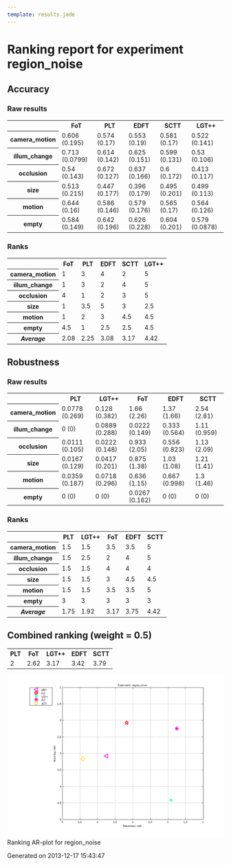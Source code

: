 ```yaml
---
template: results.jade
---
```

<div class='results'>
<h1 class="caption">Ranking report for experiment region_noise</h1>
<h2>Accuracy</h2>
<h3>Raw results</h3>
<div class="table"><table>
<tr><th>&nbsp;</th><th>FoT</th><th>PLT</th><th>EDFT</th><th>SCTT</th><th>LGT++</th></tr>
<tr><th>camera_motion</th><td>0.606 (0.195)</td><td>0.574 (0.17)</td><td>0.553 (0.19)</td><td>0.581 (0.17)</td><td>0.522 (0.141)</td></tr>
<tr><th>illum_change</th><td>0.713 (0.0799)</td><td>0.614 (0.142)</td><td>0.625 (0.151)</td><td>0.599 (0.131)</td><td>0.53 (0.106)</td></tr>
<tr><th>occlusion</th><td>0.54 (0.143)</td><td>0.672 (0.127)</td><td>0.637 (0.166)</td><td>0.6 (0.172)</td><td>0.413 (0.117)</td></tr>
<tr><th>size</th><td>0.513 (0.215)</td><td>0.447 (0.177)</td><td>0.396 (0.179)</td><td>0.495 (0.201)</td><td>0.499 (0.113)</td></tr>
<tr><th>motion</th><td>0.644 (0.16)</td><td>0.586 (0.146)</td><td>0.579 (0.176)</td><td>0.565 (0.17)</td><td>0.564 (0.126)</td></tr>
<tr><th>empty</th><td>0.584 (0.149)</td><td>0.642 (0.196)</td><td>0.626 (0.228)</td><td>0.604 (0.201)</td><td>0.579 (0.0878)</td></tr>
</table>
</div><h3>Ranks</h3>
<div class="table"><table>
<tr><th>&nbsp;</th><th>FoT</th><th>PLT</th><th>EDFT</th><th>SCTT</th><th>LGT++</th></tr>
<tr><th>camera_motion</th><td>1</td><td>3</td><td>4</td><td>2</td><td>5</td></tr>
<tr><th>illum_change</th><td>1</td><td>3</td><td>2</td><td>4</td><td>5</td></tr>
<tr><th>occlusion</th><td>4</td><td>1</td><td>2</td><td>3</td><td>5</td></tr>
<tr><th>size</th><td>1</td><td>3.5</td><td>5</td><td>3</td><td>2.5</td></tr>
<tr><th>motion</th><td>1</td><td>2</td><td>3</td><td>4.5</td><td>4.5</td></tr>
<tr><th>empty</th><td>4.5</td><td>1</td><td>2.5</td><td>2.5</td><td>4.5</td></tr>
<tr><th><em>Average</em></th><td>2.08</td><td>2.25</td><td>3.08</td><td>3.17</td><td>4.42</td></tr>
</table>
</div><h2>Robustness</h2>
<h3>Raw results</h3>
<div class="table"><table>
<tr><th>&nbsp;</th><th>PLT</th><th>LGT++</th><th>FoT</th><th>EDFT</th><th>SCTT</th></tr>
<tr><th>camera_motion</th><td>0.0778 (0.269)</td><td>0.128 (0.382)</td><td>1.66 (2.26)</td><td>1.37 (1.66)</td><td>2.54 (2.81)</td></tr>
<tr><th>illum_change</th><td>0 (0)</td><td>0.0889 (0.288)</td><td>0.0222 (0.149)</td><td>0.333 (0.564)</td><td>1.11 (0.959)</td></tr>
<tr><th>occlusion</th><td>0.0111 (0.105)</td><td>0.0222 (0.148)</td><td>0.933 (2.05)</td><td>0.556 (0.823)</td><td>1.13 (2.09)</td></tr>
<tr><th>size</th><td>0.0167 (0.129)</td><td>0.0417 (0.201)</td><td>0.875 (1.38)</td><td>1.03 (1.08)</td><td>1.21 (1.41)</td></tr>
<tr><th>motion</th><td>0.0359 (0.187)</td><td>0.0718 (0.296)</td><td>0.636 (1.15)</td><td>0.667 (0.998)</td><td>1.3 (1.46)</td></tr>
<tr><th>empty</th><td>0 (0)</td><td>0 (0)</td><td>0.0267 (0.162)</td><td>0 (0)</td><td>0 (0)</td></tr>
</table>
</div><h3>Ranks</h3>
<div class="table"><table>
<tr><th>&nbsp;</th><th>PLT</th><th>LGT++</th><th>FoT</th><th>EDFT</th><th>SCTT</th></tr>
<tr><th>camera_motion</th><td>1.5</td><td>1.5</td><td>3.5</td><td>3.5</td><td>5</td></tr>
<tr><th>illum_change</th><td>1.5</td><td>2.5</td><td>2</td><td>4</td><td>5</td></tr>
<tr><th>occlusion</th><td>1.5</td><td>1.5</td><td>4</td><td>4</td><td>4</td></tr>
<tr><th>size</th><td>1.5</td><td>1.5</td><td>3</td><td>4.5</td><td>4.5</td></tr>
<tr><th>motion</th><td>1.5</td><td>1.5</td><td>3.5</td><td>3.5</td><td>5</td></tr>
<tr><th>empty</th><td>3</td><td>3</td><td>3</td><td>3</td><td>3</td></tr>
<tr><th><em>Average</em></th><td>1.75</td><td>1.92</td><td>3.17</td><td>3.75</td><td>4.42</td></tr>
</table>
</div><h2>Combined ranking (weight = 0.5)</h2>
<div class="table"><table>
<tr><th>PLT</th><th>FoT</th><th>LGT++</th><th>EDFT</th><th>SCTT</th></tr>
<tr><td>2</td><td>2.62</td><td>3.17</td><td>3.42</td><td>3.79</td></tr>
</table>
</div><p class="plot"><img src="images/extra_ranking_region_noise.png" alt="Ranking AR-plot for region_noise" /><span class="caption">Ranking AR-plot for region_noise</span></p>
<p class="timestamp">Generated on 2013-12-17 15:43:47</p>
</div>
